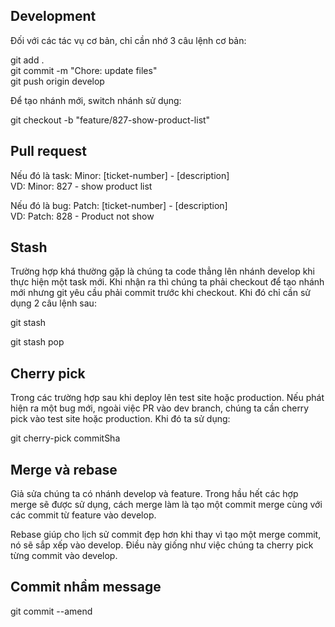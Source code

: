 ## Development

Đối với các tác vụ cơ bản, chỉ cần nhớ 3 câu lệnh cơ bản:

git add .  
git commit -m "Chore: update files"  
git push origin develop

Để tạo nhánh mới, switch nhánh sử dụng:

git checkout -b "feature/827-show-product-list"

## Pull request

Nếu đó là task: Minor: [ticket-number] - [description]  
VD: Minor: 827 - show product list

Nếu đó là bug: Patch: [ticket-number] - [description]  
VD: Patch: 828 - Product not show

## Stash

Trường hợp khá thường gặp là chúng ta code thẳng lên nhánh develop khi thực hiện một task mới. Khi nhận ra thì chúng ta phải checkout để tạo nhánh mới nhưng git yêu cầu phải commit trước khi checkout. Khi đó chỉ cần sử dụng 2 câu lệnh sau:

git stash

git stash pop

## Cherry pick

Trong các trường hợp sau khi deploy lên test site hoặc production. Nếu phát hiện ra một bug mới, ngoài việc PR vào dev branch, chúng ta cần cherry pick vào test site hoặc production. Khi đó ta sử dụng:

git cherry-pick commitSha

## Merge và rebase

Giả sửa chúng ta có nhánh develop và feature. Trong hầu hết các hợp merge sẽ được sử dụng, cách merge làm là tạo một commit merge cùng với các commit từ feature vào develop.

Rebase giúp cho lịch sử commit đẹp hơn khi thay vì tạo một merge commit, nó sẽ sắp xếp vào develop. Điều này giống như việc chúng ta cherry pick từng commit vào develop.

## Commit nhầm message

git commit --amend
